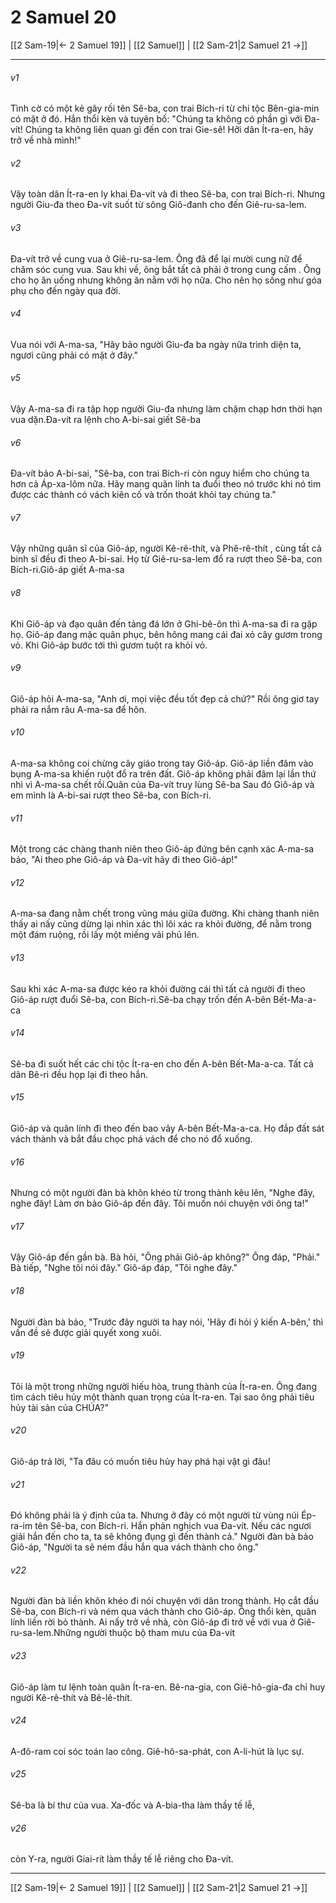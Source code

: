 # 2 Samuel 20

[[2 Sam-19|← 2 Samuel 19]] | [[2 Samuel]] | [[2 Sam-21|2 Samuel 21 →]]
***



###### v1 
Tình cờ có một kẻ gây rối tên Sê-ba, con trai Bích-ri từ chi tộc Bên-gia-min có mặt ở đó. Hắn thổi kèn và tuyên bố: "Chúng ta không có phần gì với Đa-vít! Chúng ta không liên quan gì đến con trai Gie-sê! Hỡi dân Ít-ra-en, hãy trở về nhà mình!" 

###### v2 
Vậy toàn dân Ít-ra-en ly khai Đa-vít và đi theo Sê-ba, con trai Bích-ri. Nhưng người Giu-đa theo Đa-vít suốt từ sông Giô-đanh cho đến Giê-ru-sa-lem. 

###### v3 
Đa-vít trở về cung vua ở Giê-ru-sa-lem. Ông đã để lại mười cung nữ để chăm sóc cung vua. Sau khi về, ông bắt tất cả phải ở trong cung cấm . Ông cho họ ăn uống nhưng không ăn nằm với họ nữa. Cho nên họ sống như góa phụ cho đến ngày qua đời. 

###### v4 
Vua nói với A-ma-sa, "Hãy bảo người Giu-đa ba ngày nữa trình diện ta, ngươi cũng phải có mặt ở đây." 

###### v5 
Vậy A-ma-sa đi ra tập họp người Giu-đa nhưng làm chậm chạp hơn thời hạn vua dặn.Đa-vít ra lệnh cho A-bi-sai giết Sê-ba 

###### v6 
Đa-vít bảo A-bi-sai, "Sê-ba, con trai Bích-ri còn nguy hiểm cho chúng ta hơn cả Áp-xa-lôm nữa. Hãy mang quân lính ta đuổi theo nó trước khi nó tìm được các thành có vách kiên cố và trốn thoát khỏi tay chúng ta." 

###### v7 
Vậy những quân sĩ của Giô-áp, người Kê-rê-thít, và Phê-rê-thít , cùng tất cả binh sĩ đều đi theo A-bi-sai. Họ từ Giê-ru-sa-lem đổ ra rượt theo Sê-ba, con Bích-ri.Giô-áp giết A-ma-sa 

###### v8 
Khi Giô-áp và đạo quân đến tảng đá lớn ở Ghi-bê-ôn thì A-ma-sa đi ra gặp họ. Giô-áp đang mặc quân phục, bên hông mang cái đai xỏ cây gươm trong vỏ. Khi Giô-áp bước tới thì gươm tuột ra khỏi vỏ. 

###### v9 
Giô-áp hỏi A-ma-sa, "Anh ơi, mọi việc đều tốt đẹp cả chứ?" Rồi ông giơ tay phải ra nắm râu A-ma-sa để hôn. 

###### v10 
A-ma-sa không coi chừng cây giáo trong tay Giô-áp. Giô-áp liền đâm vào bụng A-ma-sa khiến ruột đổ ra trên đất. Giô-áp không phải đâm lại lần thứ nhì vì A-ma-sa chết rồi.Quân của Đa-vít truy lùng Sê-ba Sau đó Giô-áp và em mình là A-bi-sai rượt theo Sê-ba, con Bích-ri. 

###### v11 
Một trong các chàng thanh niên theo Giô-áp đứng bên cạnh xác A-ma-sa bảo, "Ai theo phe Giô-áp và Đa-vít hãy đi theo Giô-áp!" 

###### v12 
A-ma-sa đang nằm chết trong vũng máu giữa đường. Khi chàng thanh niên thấy ai nấy cũng dừng lại nhìn xác thì lôi xác ra khỏi đường, để nằm trong một đám ruộng, rồi lấy một miếng vải phủ lên. 

###### v13 
Sau khi xác A-ma-sa được kéo ra khỏi đường cái thì tất cả người đi theo Giô-áp rượt đuổi Sê-ba, con Bích-ri.Sê-ba chạy trốn đến A-bên Bết-Ma-a-ca 

###### v14 
Sê-ba đi suốt hết các chi tộc Ít-ra-en cho đến A-bên Bết-Ma-a-ca. Tất cả dân Bê-ri đều họp lại đi theo hắn. 

###### v15 
Giô-áp và quân lính đi theo đến bao vây A-bên Bết-Ma-a-ca. Họ đắp đất sát vách thành và bắt đầu chọc phá vách để cho nó đổ xuống. 

###### v16 
Nhưng có một người đàn bà khôn khéo từ trong thành kêu lên, "Nghe đây, nghe đây! Làm ơn bảo Giô-áp đến đây. Tôi muốn nói chuyện với ông ta!" 

###### v17 
Vậy Giô-áp đến gần bà. Bà hỏi, "Ông phải Giô-áp không?" Ông đáp, "Phải." Bà tiếp, "Nghe tôi nói đây." Giô-áp đáp, "Tôi nghe đây." 

###### v18 
Người đàn bà bảo, "Trước đây người ta hay nói, 'Hãy đi hỏi ý kiến A-bên,' thì vấn đề sẽ được giải quyết xong xuôi. 

###### v19 
Tôi là một trong những người hiếu hòa, trung thành của Ít-ra-en. Ông đang tìm cách tiêu hủy một thành quan trọng của Ít-ra-en. Tại sao ông phải tiêu hủy tài sản của CHÚA?" 

###### v20 
Giô-áp trả lời, "Ta đâu có muốn tiêu hủy hay phá hại vật gì đâu! 

###### v21 
Đó không phải là ý định của ta. Nhưng ở đây có một người từ vùng núi Ép-ra-im tên Sê-ba, con Bích-ri. Hắn phản nghịch vua Đa-vít. Nếu các ngươi giải hắn đến cho ta, ta sẽ không đụng gì đến thành cả." Người đàn bà bảo Giô-áp, "Người ta sẽ ném đầu hắn qua vách thành cho ông." 

###### v22 
Người đàn bà liền khôn khéo đi nói chuyện với dân trong thành. Họ cắt đầu Sê-ba, con Bích-ri và ném qua vách thành cho Giô-áp. Ông thổi kèn, quân lính liền rời bỏ thành. Ai nấy trở về nhà, còn Giô-áp đi trở về với vua ở Giê-ru-sa-lem.Những người thuộc bộ tham mưu của Đa-vít 

###### v23 
Giô-áp làm tư lệnh toàn quân Ít-ra-en. Bê-na-gia, con Giê-hô-gia-đa chỉ huy người Kê-rê-thít và Bê-lê-thít. 

###### v24 
A-đô-ram coi sóc toán lao công. Giê-hô-sa-phát, con A-li-hút là lục sự. 

###### v25 
Sê-ba là bí thư của vua. Xa-đốc và A-bia-tha làm thầy tế lễ, 

###### v26 
còn Y-ra, người Giai-rít làm thầy tế lễ riêng cho Đa-vít.

***
[[2 Sam-19|← 2 Samuel 19]] | [[2 Samuel]] | [[2 Sam-21|2 Samuel 21 →]]
